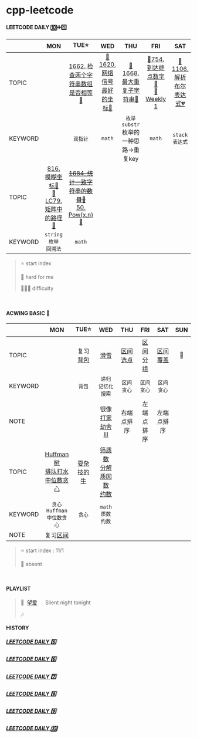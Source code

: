# cpp-leetcode

#### LEETCODE DAILY 🔟➕1️⃣
|       |MON|TUE⭐|WED|THU|FRI|SAT|SUN|
|  ---  |:-:|:-:|:-:|:-:|:-:|:-:|:-:|
|TOPIC  |   |[1662. 检查两个字符串数组是否相等💚](/workspace/1662.%E6%A3%80%E6%9F%A5%E4%B8%A4%E4%B8%AA%E5%AD%97%E7%AC%A6%E4%B8%B2%E6%95%B0%E7%BB%84%E6%98%AF%E5%90%A6%E7%9B%B8%E7%AD%89.cpp)|[📌1620. 网络信号最好的坐标🧡](/workspace/1620.%E7%BD%91%E7%BB%9C%E4%BF%A1%E5%8F%B7%E6%9C%80%E5%A5%BD%E7%9A%84%E5%9D%90%E6%A0%87.cpp)|[📌1668. 最大重复子字符串💚](/workspace/1668.%E6%9C%80%E5%A4%A7%E9%87%8D%E5%A4%8D%E5%AD%90%E5%AD%97%E7%AC%A6%E4%B8%B2.cpp)|[📌754. 到达终点数字🧡](/markdown/LC754.%20%E5%88%B0%E8%BE%BE%E7%BB%88%E7%82%B9%E6%95%B0%E5%AD%97.md)<br/>[🍬Weekly 1](/record/Nov-Weekly-1.md)|[📌1106. 解析布尔表达式💔](/workspace/1106.%E8%A7%A3%E6%9E%90%E5%B8%83%E5%B0%94%E8%A1%A8%E8%BE%BE%E5%BC%8F.cpp)|[~~1678. 设计Goal解析器💚~~](https://leetcode.cn/problems/goal-parser-interpretation/)<br/>[🍬周赛](/record/Nov-Weekly-2.md)|
|KEYWORD|   |`双指针`|`math`|`枚举` `substr`<br/>枚举的一种思路->重复key|`math`|`stack`<br/>`表达式`|`string`|`双指针`<br/>`固定尺寸滑动窗口`<br/>`heap`|
|TOPIC  |[816. 模糊坐标🧡](/workspace/816.%E6%A8%A1%E7%B3%8A%E5%9D%90%E6%A0%87.cpp)<br/>[📌LC79. 矩阵中的路径🧡](/markdown/LC79.%20%E5%8D%95%E8%AF%8D%E6%90%9C%E7%B4%A2.md)|[~~1684. 统计一致字符串的数目💚~~](https://leetcode.cn/problems/count-the-number-of-consistent-strings/)<br/>[50. Pow(x,n)🧡](/workspace/50.pow-x-n.cpp)
|KEYWORD|`string` `枚举`<br/>`回溯法`|`math`|

> ⭐ start index
> 
> 📌 hard for me
> 
> 💚🧡💔 difficulty

<br/>

#### ACWING BASIC 🦄
|       |MON|TUE⭐|WED|THU|FRI|SAT|SUN|
|  ---  |:-:|:-:|:-:|:-:|:-:|:-:|:-:|
|TOPIC  |   |复习[背包](/acwing/Section%205/review%203.md)|[滑雪](/acwing/Section%205/7_%E6%BB%91%E9%9B%AA.cpp)|[区间选点](/markdown/%E4%B8%93%E9%A2%98%20-%20%E5%8C%BA%E9%97%B4%20-%20%E5%8C%BA%E9%97%B4%E4%B8%8D%E7%9B%B8%E4%BA%A4%E9%80%89%E6%8B%A9.md)|[区间分组](/markdown/%E4%B8%93%E9%A2%98%20-%20%E5%8C%BA%E9%97%B4%20-%20%E5%8C%BA%E9%97%B4%E5%88%86%E7%BB%84.md)|[区间覆盖](/markdown/%E4%B8%93%E9%A2%98%20-%20%E5%8C%BA%E9%97%B4%20-%20%E5%8C%BA%E9%97%B4%E8%A6%86%E7%9B%96.md)|📅|
|KEYWORD|   |`背包`|`递归`<br/>`记忆化搜索`|`区间` `贪心`|`区间` `贪心`|`区间` `贪心`|   |
|NOTE   |   |   |很像[打家劫舍III](/workspace/337.%E6%89%93%E5%AE%B6%E5%8A%AB%E8%88%8D-iii.cpp)|右端点排序|左端点排序|左端点排序|   |
|TOPIC  |[Huffman树](/acwing/Section%206/4_%E5%90%88%E5%B9%B6%E7%9F%B3%E5%AD%90.cpp)<br/>[排队打水](/acwing/Section%206/5_%E6%8E%92%E9%98%9F%E6%89%93%E6%B0%B4.cpp)<br/>[中位数贪心](/markdown/%E4%B8%93%E9%A2%98%20-%20%E4%B8%AD%E4%BD%8D%E6%95%B0%E8%B4%AA%E5%BF%83.md)|[耍杂技的牛](/acwing/Section%206/Acwing%20-%20%E8%80%8D%E6%9D%82%E6%8A%80%E7%9A%84%E7%89%9B%20-%20%E6%8E%A8%E5%85%AC%E5%BC%8F.md)|[筛质数](/acwing/Section%204/Acwing%20-%20%E7%AD%9B%E8%B4%A8%E6%95%B0.md)<br/>[分解质因数](/acwing/Section%204/1_%E5%88%86%E8%A7%A3%E8%B4%A8%E5%9B%A0%E6%95%B0.cpp)<br/>[约数](/acwing/Section%204/Acwing%20-%20%E7%BA%A6%E6%95%B0%E4%B8%A4%E4%B8%AA%E5%85%AC%E5%BC%8F.md)
|KEYWORD|`贪心`<br/>`Huffman`<br/>`中位数贪心`|`贪心`|`math`<br/>`质数`<br/>`约数`
|NOTE   |复习[区间](/markdown/%E4%B8%93%E9%A2%98%20-%20%E5%8C%BA%E9%97%B4.md)|   |

> ⭐ start index : 11/1
> 
> 📅 absent

<br/>

#### PLAYLIST
> 🎵&nbsp; [望爱](https://c.y.qq.com/base/fcgi-bin/u?__=ZElLIi7) &emsp; Slient night tonight
> 
> 🎶&nbsp;  &emsp; 


#### HISTORY
##### [LEETCODE DAILY 5️⃣](/record/2022-05.md)

##### [LEETCODE DAILY 6️⃣](/record/2022-06.md)

##### [LEETCODE DAILY 7️⃣](/record/2022-07.md)

##### [LEETCODE DAILY 8️⃣](/record/2022-08.md)

##### [LEETCODE DAILY 9️⃣](/record/2022-09.md)

##### [LEETCODE DAILY 🔟](/record/2022-10.md)